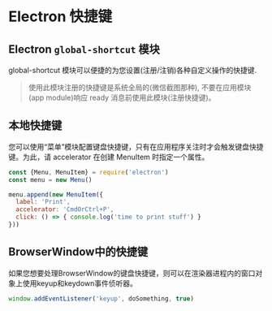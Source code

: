 # Electron 快捷键

## Electron `global-shortcut` 模块

global-shortcut 模块可以便捷的为您设置(注册/注销)各种自定义操作的快捷键.

> 使用此模块注册的快捷键是系统全局的(微信截图那种), 不要在应用模块(app module)响应 ready 消息前使用此模块(注册快捷键)。

## 本地快捷键

您可以使用“菜单”模块配置键盘快捷键，只有在应用程序关注时才会触发键盘快捷键。为此，请 accelerator 在创建 MenuItem 时指定一个属性。

```javascript
const {Menu, MenuItem} = require('electron')
const menu = new Menu()

menu.append(new MenuItem({
  label: 'Print',
  accelerator: 'CmdOrCtrl+P',
  click: () => { console.log('time to print stuff') }
}))
```

## BrowserWindow中的快捷键

如果您想要处理BrowserWindow的键盘快捷键，则可以在渲染器进程内的窗口对象上使用keyup和keydown事件侦听器。

```javascript
window.addEventListener('keyup', doSomething, true)
```
